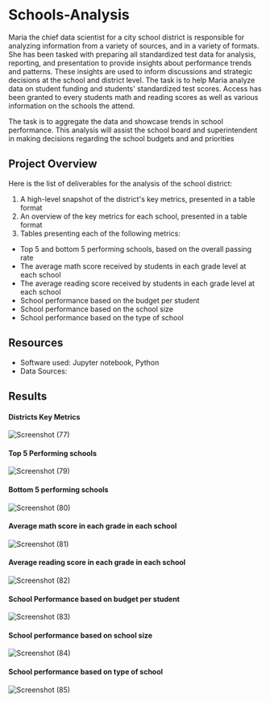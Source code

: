 # Schools-Analysis
Maria the chief data scientist for a city school district is responsible for analyzing information from a variety of sources, and in a variety of formats. 
She has been tasked with preparing all standardized test data for analysis, reporting, and presentation to provide insights about performance trends and patterns. 
These insights are used to inform discussions and strategic decisions at the school and district level. 
The task is to help Maria analyze data on student funding and students' standardized test scores. 
Access has been granted to every students math and reading scores as well as various information on the schools the attend.

The task is to aggregate the data and showcase trends in school performance. This analysis will assist the school board and superintendent in making decisions regarding the school budgets and and priorities

## Project Overview
Here is the list of deliverables for the analysis of the school district: 

1. A high-level snapshot of the district's key metrics, presented in a table format
2. An overview of the key metrics for each school, presented in a table format
3. Tables presenting each of the following metrics:
- Top 5 and bottom 5 performing schools, based on the overall passing rate
- The average math score received by students in each grade level at each school
- The average reading score received by students in each grade level at each school
- School performance based on the budget per student
- School performance based on the school size 
- School performance based on the type of school

## Resources
- Software used: Jupyter notebook, Python
- Data Sources: 

## Results
#### Districts Key Metrics
![Screenshot (77)](https://user-images.githubusercontent.com/89896665/216723253-500904c9-5a9a-47d7-94c4-68e0b2d77774.png)

#### Top 5 Performing schools
![Screenshot (79)](https://user-images.githubusercontent.com/89896665/216723377-4db647fb-3c64-49ee-9baf-cb146e780c69.png)

#### Bottom 5 performing schools
![Screenshot (80)](https://user-images.githubusercontent.com/89896665/216723424-ff965272-3ce4-4d8f-86ef-efd701cbd813.png)

#### Average math score in each grade in each school
![Screenshot (81)](https://user-images.githubusercontent.com/89896665/216723508-fde712ed-4338-4825-863a-9c7655543e6d.png)

#### Average reading score in each grade in each school
![Screenshot (82)](https://user-images.githubusercontent.com/89896665/216723565-ab0062fe-df45-4d8c-adbb-9848c3ad7c53.png)

#### School Performance based on budget per student
![Screenshot (83)](https://user-images.githubusercontent.com/89896665/216723678-d4f5fe64-edf7-4a75-ac6e-d02124021e34.png)

#### School performance based on school size
![Screenshot (84)](https://user-images.githubusercontent.com/89896665/216723747-5eb1528c-da6b-4fd6-9d74-eb7ae0d34d43.png)

#### School performance based on type of school
![Screenshot (85)](https://user-images.githubusercontent.com/89896665/216723817-6b266a96-2ad5-42eb-b6f0-16189e6c2ff2.png)
